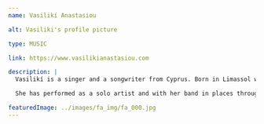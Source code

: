 ```yaml
---
name: Vasilikí Anastasiou

alt: Vasiliki's profile picture

type: MUSIC

link: https://www.vasilikianastasiou.com

description: |
  Vasilikí is a singer and a songwriter from Cyprus. Born in Limassol with roots in Kampos tis Tsakkistras, Famagusta (Cyprus) and Edessa (Northern Greece), she studied singing at the London College of Music (UK). Whilst studying in London she was influenced by the many different colours, cultures and sounds of the city. The experience instilled her with a nostalgia for her home country and she decided to form a band called “Amalgamation Project.” The band is a mixture of acoustic and electric sounds with folk and western melodies that express forgotten tales and contemporary woes. A key member in this band is guitarist, Ermis Michail who arranges the songs using a modern twist.

  She has performed as a solo artist and with her band in places throughout the world including: Hong Kong, Qatar, Italy, France, Cyprus and Greece, the United Kingdom, Turkey, Austria, Germany and Lebanon. Vasilikí’s love for polyphonic folk music prompted her to create the all-female a capella ‘Amalgamation’ choir. Samples of their work have travelled around the globe through Youtube with millions of views. The band and choir rarely perform together but they’ve put together their favourite songs for a Greek Fringe Fest exclusive. Vasilikí has a great love for the human voice and has recently founded the Cyprus Voice Centre, a platform for connecting voice professionals. She is an active performer and a coach in theatre productions and a lecturer at the European University of Cyprus.

featuredImage: ../images/fa_img/fa_000.jpg
---
```



